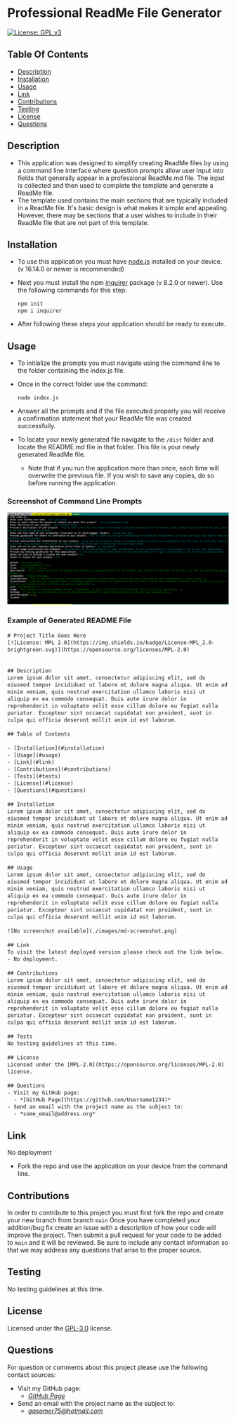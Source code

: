 # Professional ReadMe File Generator
[![License: GPL v3](https://img.shields.io/badge/License-GPLv3-blue.svg)](https://www.gnu.org/licenses/gpl-3.0)

## Table Of Contents

- [Description](#description)
- [Installation](#installation)
- [Usage](#usage)
- [Link](#link)
- [Contributions](#contributions)
- [Testing](#testing)
- [License](#license)
- [Questions](#questions)

## Description

- This application was designed to simplify creating ReadMe files by using a command line interface where question prompts allow user input into fields that generally appear in a professional ReadMe.md file. The input is collected and then used to complete the template and generate a ReadMe file.
- The template used contains the main sections that are typically included in a ReadMe file. It's basic design is what makes it simple and appealing. However, there may be sections that a user wishes to include in their ReadMe file that are not part of this template.

## Installation
- To use this application you must have [node.js](https://nodejs.org/en/download/) installed on your device. (v 16.14.0 or newer is recommended)
- Next you must install the npm [inquirer](https://www.npmjs.com/package/inquirer) package (v 8.2.0 or newer). Use the following commands for this step: 

      npm init
      npm i inquirer

- After following these steps your application should be ready to execute.

## Usage
- To initialize the prompts you must navigate using the command line to the folder containing the index.js file. 
- Once in the correct folder use the command:

      node index.js
    
- Answer all the prompts and if the file executed properly you will receive a confirmation statement that your ReadMe file was created successfully. 
- To locate your newly generated file navigate to the `/dist` folder and locate the README.md file in that folder. This file is your newly generated ReadMe file. 
  - Note that if you run the application more than once, each time will overwrite the previous file. If you wish to save any copies, do so before running the application.

### Screenshot of Command Line Prompts
![Command Line Prompts](/assets/images/cl-screenshot.png)

### Example of Generated README File
    # Project Title Goes Here
    [![License: MPL 2.0](https://img.shields.io/badge/License-MPL_2.0-brightgreen.svg)](https://opensource.org/licenses/MPL-2.0)


    ## Description
    Lorem ipsum dolor sit amet, consectetur adipiscing elit, sed do eiusmod tempor incididunt ut labore et dolore magna aliqua. Ut enim ad minim veniam, quis nostrud exercitation ullamco laboris nisi ut aliquip ex ea commodo consequat. Duis aute irure dolor in reprehenderit in voluptate velit esse cillum dolore eu fugiat nulla pariatur. Excepteur sint occaecat cupidatat non proident, sunt in culpa qui officia deserunt mollit anim id est laborum.

    ## Table of Contents

    - [Installation](#installation)
    - [Usage](#usage)
    - [Link](#link)
    - [Contributions](#contributions)
    - [Tests](#tests)
    - [License](#license)
    - [Questions](#questions)

    ## Installation
    Lorem ipsum dolor sit amet, consectetur adipiscing elit, sed do eiusmod tempor incididunt ut labore et dolore magna aliqua. Ut enim ad minim veniam, quis nostrud exercitation ullamco laboris nisi ut aliquip ex ea commodo consequat. Duis aute irure dolor in reprehenderit in voluptate velit esse cillum dolore eu fugiat nulla pariatur. Excepteur sint occaecat cupidatat non proident, sunt in culpa qui officia deserunt mollit anim id est laborum.

    ## Usage
    Lorem ipsum dolor sit amet, consectetur adipiscing elit, sed do eiusmod tempor incididunt ut labore et dolore magna aliqua. Ut enim ad minim veniam, quis nostrud exercitation ullamco laboris nisi ut aliquip ex ea commodo consequat. Duis aute irure dolor in reprehenderit in voluptate velit esse cillum dolore eu fugiat nulla pariatur. Excepteur sint occaecat cupidatat non proident, sunt in culpa qui officia deserunt mollit anim id est laborum.

    ![No screenshot available](./images/md-screenshot.png)

    ## Link
    To visit the latest deployed version please check out the link below.
    - No deployment.

    ## Contributions
    Lorem ipsum dolor sit amet, consectetur adipiscing elit, sed do eiusmod tempor incididunt ut labore et dolore magna aliqua. Ut enim ad minim veniam, quis nostrud exercitation ullamco laboris nisi ut aliquip ex ea commodo consequat. Duis aute irure dolor in reprehenderit in voluptate velit esse cillum dolore eu fugiat nulla pariatur. Excepteur sint occaecat cupidatat non proident, sunt in culpa qui officia deserunt mollit anim id est laborum.

    ## Tests
    No testing guidelines at this time.
    
    ## License
    Licensed under the [MPL-2.0](https://opensource.org/licenses/MPL-2.0) license.

    ## Questions
    - Visit my GitHub page:
      - *[GitHub Page](https://github.com/Username1234)*
    - Send an email with the project name as the subject to:
      - *some_email@address.org*

## Link
No deployment
  - Fork the repo and use the application on your device from the command line.

## Contributions
In order to contribute to this project you must first fork the repo and create your new branch from branch 
`main` Once you have completed your addition/bug fix create an issue with a description of how your code will improve the project. Then submit a pull request for your code to be added to `main` and
it will be reviewed. Be sure to include any contact information so that we may address any questions that arise to the proper source.

## Testing
No testing guidelines at this time.

## License
Licensed under the [GPL-3.0](https://opensource.org/licenses/GPL-3.0) license.

## Questions
For question or comments about this project please use the following contact sources:
- Visit my GitHub page:
  - *[GitHub Page](https://github.com/gasomer75)*
- Send an email with the project name as the subject to:
  - *gasomer75@hotmail.com*